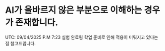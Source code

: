 # AI가 올바르지 않은 부분으로 이해하는 경우가 존재합니다.
UTC: 09/04/2025 P.M 7:23 실험 완료됨
학업 준비로 인해 적용이 미뤄지고 있다는 점 참고드립니다.
